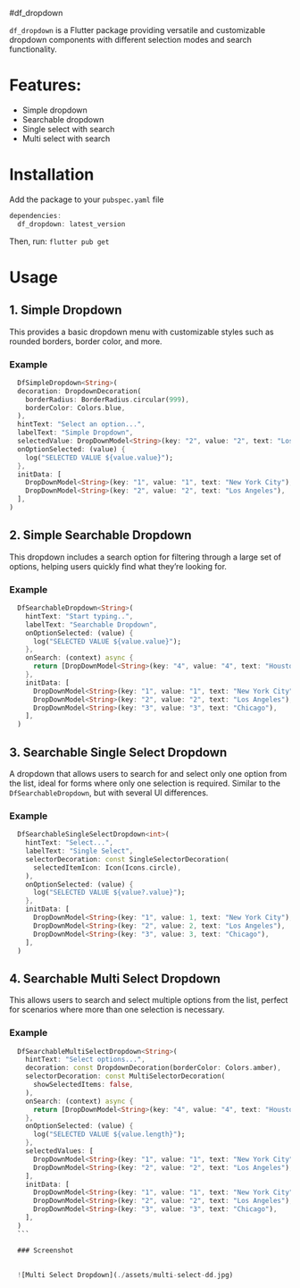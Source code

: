 #df_dropdown

`df_dropdown` is a Flutter package providing versatile and customizable dropdown components with different selection modes and search functionality.

# Features:

- Simple dropdown
- Searchable dropdown
- Single select with search
- Multi select with search

# Installation

Add the package to your `pubspec.yaml` file

```dart
dependencies:
  df_dropdown: latest_version
```

Then, run: `flutter pub get`

# Usage

## 1. Simple Dropdown
  This provides a basic dropdown menu with customizable styles such as rounded borders, border color, and more.

  ### Example
  ```dart
    DfSimpleDropdown<String>(
    decoration: DropdownDecoration(
      borderRadius: BorderRadius.circular(999),
      borderColor: Colors.blue,
    ),
    hintText: "Select an option...",
    labelText: "Simple Dropdown",
    selectedValue: DropDownModel<String>(key: "2", value: "2", text: "Los Angeles"),
    onOptionSelected: (value) {
      log("SELECTED VALUE ${value.value}");
    },
    initData: [
      DropDownModel<String>(key: "1", value: "1", text: "New York City"),
      DropDownModel<String>(key: "2", value: "2", text: "Los Angeles"),
    ],
  )
  ```
  
  ## 2. Simple Searchable Dropdown
  This dropdown includes a search option for filtering through a large set of options, helping users quickly find what they’re looking for.

  ### Example
  ```dart
    DfSearchableDropdown<String>(
      hintText: "Start typing..",
      labelText: "Searchable Dropdown",
      onOptionSelected: (value) {
        log("SELECTED VALUE ${value.value}");
      },
      onSearch: (context) async {
        return [DropDownModel<String>(key: "4", value: "4", text: "Houston")];
      },
      initData: [
        DropDownModel<String>(key: "1", value: "1", text: "New York City"),
        DropDownModel<String>(key: "2", value: "2", text: "Los Angeles"),
        DropDownModel<String>(key: "3", value: "3", text: "Chicago"),
      ],
    )
  ```
  ## 3. Searchable Single Select Dropdown
  A dropdown that allows users to search for and select only one option from the list, ideal for forms where only one selection is required.
  Similar to the `DfSearchableDropdown`, but with several UI differences.

  ### Example
  ```dart
    DfSearchableSingleSelectDropdown<int>(
      hintText: "Select...",
      labelText: "Single Select",
      selectorDecoration: const SingleSelectorDecoration(
        selectedItemIcon: Icon(Icons.circle),
      ),
      onOptionSelected: (value) {
        log("SELECTED VALUE ${value?.value}");
      },
      initData: [
        DropDownModel<String>(key: "1", value: 1, text: "New York City"),
        DropDownModel<String>(key: "2", value: 2, text: "Los Angeles"),
        DropDownModel<String>(key: "3", value: 3, text: "Chicago"),
      ],
    )
  ```
  ## 4. Searchable Multi Select Dropdown
  This allows users to search and select multiple options from the list, perfect for scenarios where more than one selection is necessary.

  ### Example
  ```dart
    DfSearchableMultiSelectDropdown<String>(
      hintText: "Select options...",
      decoration: const DropdownDecoration(borderColor: Colors.amber),
      selectorDecoration: const MultiSelectorDecoration(
        showSelectedItems: false,
      ),
      onSearch: (context) async {
        return [DropDownModel<String>(key: "4", value: "4", text: "Houston")];
      },
      onOptionSelected: (value) {
        log("SELECTED VALUE ${value.length}");
      },
      selectedValues: [
        DropDownModel<String>(key: "1", value: "1", text: "New York City"),
        DropDownModel<String>(key: "2", value: "2", text: "Los Angeles"),
      ],
      initData: [
        DropDownModel<String>(key: "1", value: "1", text: "New York City"),
        DropDownModel<String>(key: "2", value: "2", text: "Los Angeles"),
        DropDownModel<String>(key: "3", value: "3", text: "Chicago"),
      ],
    )
    ```

    ### Screenshot
   
    
    ![Multi Select Dropdown](./assets/multi-select-dd.jpg)
    

    


